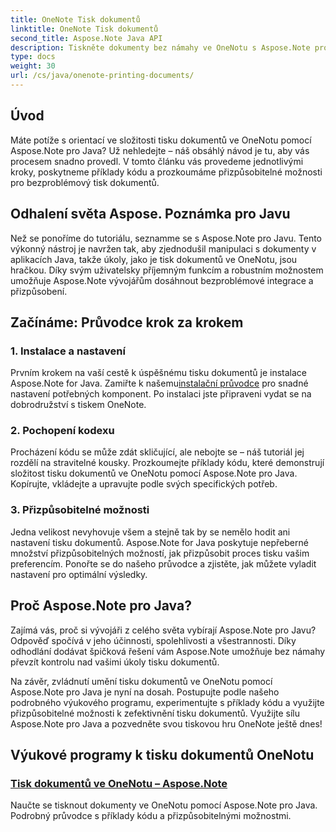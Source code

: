 ```yaml
---
title: OneNote Tisk dokumentů
linktitle: OneNote Tisk dokumentů
second_title: Aspose.Note Java API
description: Tiskněte dokumenty bez námahy ve OneNotu s Aspose.Note pro Java. Tyto výukové programy nabízejí podrobné pokyny a příklady kódu pro bezproblémový tisk dokumentů.
type: docs
weight: 30
url: /cs/java/onenote-printing-documents/
---
```


## Úvod

Máte potíže s orientací ve složitosti tisku dokumentů ve OneNotu pomocí Aspose.Note pro Java? Už nehledejte – náš obsáhlý návod je tu, aby vás procesem snadno provedl. V tomto článku vás provedeme jednotlivými kroky, poskytneme příklady kódu a prozkoumáme přizpůsobitelné možnosti pro bezproblémový tisk dokumentů.

## Odhalení světa Aspose. Poznámka pro Javu

Než se ponoříme do tutoriálu, seznamme se s Aspose.Note pro Javu. Tento výkonný nástroj je navržen tak, aby zjednodušil manipulaci s dokumenty v aplikacích Java, takže úkoly, jako je tisk dokumentů ve OneNotu, jsou hračkou. Díky svým uživatelsky příjemným funkcím a robustním možnostem umožňuje Aspose.Note vývojářům dosáhnout bezproblémové integrace a přizpůsobení.

## Začínáme: Průvodce krok za krokem

### 1. Instalace a nastavení

 Prvním krokem na vaší cestě k úspěšnému tisku dokumentů je instalace Aspose.Note for Java. Zamiřte k našemu[instalační průvodce](https://releases.aspose.com/note/java/) pro snadné nastavení potřebných komponent. Po instalaci jste připraveni vydat se na dobrodružství s tiskem OneNote.

### 2. Pochopení kodexu

Procházení kódu se může zdát skličující, ale nebojte se – náš tutoriál jej rozdělí na stravitelné kousky. Prozkoumejte příklady kódu, které demonstrují složitost tisku dokumentů ve OneNotu pomocí Aspose.Note pro Java. Kopírujte, vkládejte a upravujte podle svých specifických potřeb.

### 3. Přizpůsobitelné možnosti

Jedna velikost nevyhovuje všem a stejně tak by se nemělo hodit ani nastavení tisku dokumentů. Aspose.Note for Java poskytuje nepřeberné množství přizpůsobitelných možností, jak přizpůsobit proces tisku vašim preferencím. Ponořte se do našeho průvodce a zjistěte, jak můžete vyladit nastavení pro optimální výsledky.

## Proč Aspose.Note pro Java?

Zajímá vás, proč si vývojáři z celého světa vybírají Aspose.Note pro Javu? Odpověď spočívá v jeho účinnosti, spolehlivosti a všestrannosti. Díky odhodlání dodávat špičková řešení vám Aspose.Note umožňuje bez námahy převzít kontrolu nad vašimi úkoly tisku dokumentů.

Na závěr, zvládnutí umění tisku dokumentů ve OneNotu pomocí Aspose.Note pro Java je nyní na dosah. Postupujte podle našeho podrobného výukového programu, experimentujte s příklady kódu a využijte přizpůsobitelné možnosti k zefektivnění tisku dokumentů. Využijte sílu Aspose.Note pro Java a pozvedněte svou tiskovou hru OneNote ještě dnes!
## Výukové programy k tisku dokumentů OneNotu
### [Tisk dokumentů ve OneNotu – Aspose.Note](./print-documents/)
Naučte se tisknout dokumenty ve OneNotu pomocí Aspose.Note pro Java. Podrobný průvodce s příklady kódu a přizpůsobitelnými možnostmi.